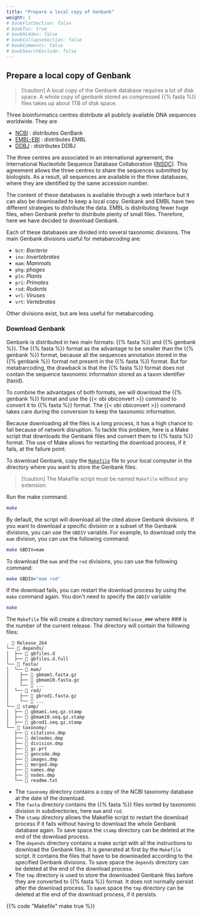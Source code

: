 ```yaml
---
title: "Prepare a local copy of Genbank"
weight: 1
# bookFlatSection: false
# bookToc: true
# bookHidden: false
# bookCollapseSection: false
# bookComments: false
# bookSearchExclude: false
---
```


## Prepare a local copy of Genbank

> [!caution] A local copy of the Genbank database requires a lot of disk space.
> A whole copy of genbank stored as compressed {{% fasta %}} files takes up about 1TB of disk
> space.

Three bioinformatics centres distribute all publicly available DNA sequences worldwide. They are

- [NCBI](https://www.ncbi.nlm.nih.gov/genome/) : distributes GenBank
- [EMBL-EBI](https://www.ebi.ac.uk/ena/data/view/home) : distributes EMBL
- [DDBJ](https://www.ddbj.nig.ac.jp/ddbj/index-e.html) : distributes DDBJ

The three centres are associated in an international agreement, the International Nucleotide Sequence Database Collaboration ([INSDC](https://www.insdc.org/)). This agreement allows the three centres to share the sequences submitted by biologists. As a result, all sequences are available in the three databases, where they are identified by the same accession number.

The content of these databases is available through a web interface but it can also be downloaded to keep a local copy. Genbank and EMBL have two different strategies to distribute the data. EMBL is distributing fewer huge files, when Genbank prefer to distribute plenty of small files. Therefore, here we have decided to download Genbank.

Each of these databases are divided into several taxonomic divisions. The main Genbank divisions useful for metabarcoding are:

- `bct`: *Bacteria*
- `inv`: *Invertebrates*
- `mam`: *Mammals*
- `phg`: *phages*
- `pln`: *Plants*
- `pri`: *Primates*
- `rod`: *Rodents*
- `vrl`: *Viruses*
- `vrt`: *Vertebrates*

Other divisions exist, but are less useful for metabarcoding.

### Download Genbank

Genbank is distributed in two main formats: {{% fasta %}} and {{% genbank %}}. The {{% fasta %}} format as the advantage to be smaller than the {{% genbank %}} format, because all the sequences annotation stored in the {{% genbank %}} format not present in the {{% fasta %}} format. But for metabarcoding, the drawback is that the {{% fasta %}} format does not contain the sequence taxonomic information stored as a taxon identifier (taxid).

To combine the advantages of both formats, we will download the {{% genbank %}} format and use the {{< obi obiconvert >}} command to convert it to {{% fasta %}} format. The {{< obi obiconvert >}} command takes care during the conversion to keep the taxonomic information.

Because downloading all the files is a long process, it has a high chance to fail because of network disruption. To tackle this problem, here is a Make script that downloads the Genbank files and convert them to {{% fasta %}} format. The use of Make allows for restarting the download process, if it fails, at the failure point.

To download Genbank, copy the <a href="Makefile" type="text/x-makefile" download="Makefile">`Makefile`</a> file to your local computer in the directory where you want to store the Genbank files. 

> [!caution] The Makefile script must be named `Makefile` without any extension.

Run the make command.

```bash
make
```

By default, the script will download all the cited above Genbank divisions. If you want to download a specific division or a subset of the Genbank divisions, you can use the `GBDIV` variable. For example, to download only the `mam` division, you can use the following command:

```bash
make GBDIV=mam
```

To download the `mam`  and the `rod` divisions, you can use the following command:

```bash
make GBDIV="mam rod"
```

If the download fails, you can restart the download process by using the `make` command again.  You don't need to specify the `GBDIV` variable

```bash
make
```

The `Makefile` file will create a directory named `Release_###` where ### is the number of the current release. The directory will contain the following files:

```
. 📂 Release_264
└── 📂 depends/
│  ├── 📄 gbfiles.d
│  ├── 📄 gbfiles.d.full
└── 📂 fasta/
│  └── 📂 mam/
│    ├── 📄 gbmam1.fasta.gz
│    ├── 📄 gbmam10.fasta.gz
│    └── 📄 ...
│  └── 📂 rod/
│    ├── 📄 gbrod1.fasta.gz
│    └── 📄 ...
└── 📂 stamp/
│  ├── 📄 gbmam1.seq.gz.stamp
│  ├── 📄 gbmam10.seq.gz.stamp
│  ├── 📄 gbrod1.seq.gz.stamp
└── 📂 taxonomy/
   ├── 📄 citations.dmp
   ├── 📄 delnodes.dmp
   ├── 📄 division.dmp
   ├── 📄 gc.prt
   ├── 📄 gencode.dmp
   ├── 📄 images.dmp
   ├── 📄 merged.dmp
   ├── 📄 names.dmp
   ├── 📄 nodes.dmp
   └── 📄 readme.txt
```

- The `taxonomy` directory contains a copy of the NCBI taxonomy database at the date of the download. 
- The `fasta` directory contains the {{% fasta %}} files sorted by taxonomic division in subdirectories, here `mam` and `rod`. 
- The `stamp` directory allows the Makefile script to restart the download process if it fails without having to download the whole Genbank database again. To save space the `stamp` directory can be deleted at the end of the download process.
- The `depends` directory contains a make script with all the instructions to download the Genbank files. It is generated at first by the `Makefile` script. It contains the files that have to be downloaded according to the specified Genbank divisions. To save space the `depends` directory can be deleted at the end of the download process.
- The `tmp` directory is used to store the downloaded Genbank files before they are converted to {{% fasta %}} format. It does not normally persist after the download process. To save space the `tmp` directory can be deleted at the end of the download process, if it persists.

{{% code "Makefile" make true %}}